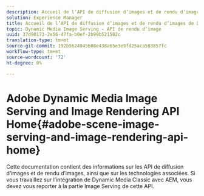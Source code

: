 ```yaml
---
description: Accueil de l’API de diffusion d’images et de rendu d’images de Dynamic Media Adobe
solution: Experience Manager
title: Accueil de l’API de diffusion d’images et de rendu d’images de Dynamic Media Adobe
topic: Dynamic Media Image Serving - API de rendu d’image
uuid: 37d90173-2e56-47fa-b0ef-2b99b521502c
translation-type: tm+mt
source-git-commit: 192b5624945b08e438a65e3e9fd25aca503857fc
workflow-type: tm+mt
source-wordcount: '72'
ht-degree: 0%

---
```



# Adobe Dynamic Media Image Serving and Image Rendering API Home{#adobe-scene-image-serving-and-image-rendering-api-home}

Cette documentation contient des informations sur les API de diffusion d’images et de rendu d’images, ainsi que sur les technologies associées. Si vous travaillez sur l’intégration de Dynamic Media Classic avec AEM, vous devez vous reporter à la partie Image Serving de cette API.